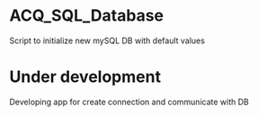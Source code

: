 # ACQ_SQL_Database
Script to initialize new mySQL DB with default values

# Under development
Developing app for create connection and communicate with DB
